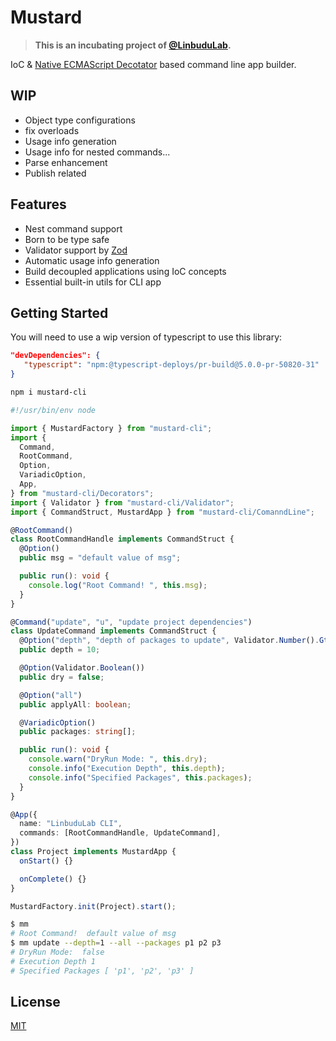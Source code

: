 # Mustard

> **This is an incubating project of [@LinbuduLab](https://github.com/LinbuduLab).**

IoC & [Native ECMAScript Decotator](https://github.com/tc39/proposal-decorators) based command line app builder.

## WIP

- Object type configurations
- fix overloads
- Usage info generation
- Usage info for nested commands...
- Parse enhancement
- Publish related

## Features

- Nest command support
- Born to be type safe
- Validator support by [Zod](https://github.com/colinhacks/zod)
- Automatic usage info generation
- Build decoupled applications using IoC concepts
- Essential built-in utils for CLI app

## Getting Started

You will need to use a wip version of typescript to use this library:

```json
"devDependencies": {
   "typescript": "npm:@typescript-deploys/pr-build@5.0.0-pr-50820-31"
}
```

```bash
npm i mustard-cli
```

```typescript
#!/usr/bin/env node

import { MustardFactory } from "mustard-cli";
import {
  Command,
  RootCommand,
  Option,
  VariadicOption,
  App,
} from "mustard-cli/Decorators";
import { Validator } from "mustard-cli/Validator";
import { CommandStruct, MustardApp } from "mustard-cli/ComanndLine";

@RootCommand()
class RootCommandHandle implements CommandStruct {
  @Option()
  public msg = "default value of msg";

  public run(): void {
    console.log("Root Command! ", this.msg);
  }
}

@Command("update", "u", "update project dependencies")
class UpdateCommand implements CommandStruct {
  @Option("depth", "depth of packages to update", Validator.Number().Gte(1))
  public depth = 10;

  @Option(Validator.Boolean())
  public dry = false;

  @Option("all")
  public applyAll: boolean;

  @VariadicOption()
  public packages: string[];

  public run(): void {
    console.warn("DryRun Mode: ", this.dry);
    console.info("Execution Depth", this.depth);
    console.info("Specified Packages", this.packages);
  }
}

@App({
  name: "LinbuduLab CLI",
  commands: [RootCommandHandle, UpdateCommand],
})
class Project implements MustardApp {
  onStart() {}

  onComplete() {}
}

MustardFactory.init(Project).start();
```

```bash
$ mm
# Root Command!  default value of msg
$ mm update --depth=1 --all --packages p1 p2 p3
# DryRun Mode:  false
# Execution Depth 1
# Specified Packages [ 'p1', 'p2', 'p3' ]
```

## License

[MIT](LICENSE)
